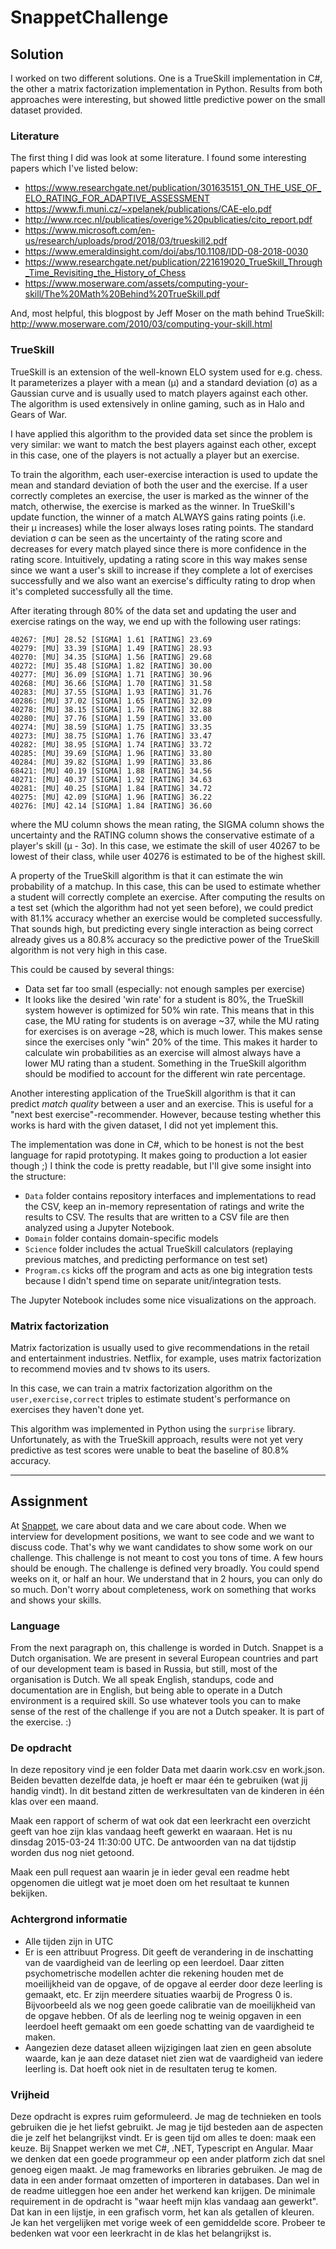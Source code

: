 # SnappetChallenge

## Solution
I worked on two different solutions.
One is a TrueSkill implementation in C#, the other a matrix factorization implementation in Python.
Results from both approaches were interesting, but showed little predictive power on the small dataset provided.

### Literature
The first thing I did was look at some literature.
I found some interesting papers which I've listed below:

* https://www.researchgate.net/publication/301635151_ON_THE_USE_OF_ELO_RATING_FOR_ADAPTIVE_ASSESSMENT
* https://www.fi.muni.cz/~xpelanek/publications/CAE-elo.pdf
* http://www.rcec.nl/publicaties/overige%20publicaties/cito_report.pdf
* https://www.microsoft.com/en-us/research/uploads/prod/2018/03/trueskill2.pdf
* https://www.emeraldinsight.com/doi/abs/10.1108/IDD-08-2018-0030
* https://www.researchgate.net/publication/221619020_TrueSkill_Through_Time_Revisiting_the_History_of_Chess
* https://www.moserware.com/assets/computing-your-skill/The%20Math%20Behind%20TrueSkill.pdf

And, most helpful, this blogpost by Jeff Moser on the math behind TrueSkill: http://www.moserware.com/2010/03/computing-your-skill.html



### TrueSkill
TrueSkill is an extension of the well-known ELO system used for e.g. chess.
It parameterizes a player with a mean (μ) and a standard deviation (σ) as a Gaussian curve and is usually used to match players against each other.
The algorithm is used extensively in online gaming, such as in Halo and Gears of War.

I have applied this algorithm to the provided data set since the problem is very similar: we want to match the best players against each other, except in this case, one of the players is not actually a player but an exercise.

To train the algorithm, each user-exercise interaction is used to update the mean and standard deviation of both the user and the exercise.
If a user correctly completes an exercise, the user is marked as the winner of the match, otherwise, the exercise is marked as the winner.
In TrueSkill's update function, the winner of a match ALWAYS gains rating points (i.e. their μ increases) while the loser always loses rating points.
The standard deviation σ can be seen as the uncertainty of the rating score and decreases for every match played since there is more confidence in the rating score.
Intuitively, updating a rating score in this way makes sense since we want a user's skill to increase if they complete a lot of exercises successfully and we also want an exercise's difficulty rating to drop when it's completed successfully all the time.

After iterating through 80% of the data set and updating the user and exercise ratings on the way, we end up with the following user ratings:

```
40267: [MU] 28.52 [SIGMA] 1.61 [RATING] 23.69
40279: [MU] 33.39 [SIGMA] 1.49 [RATING] 28.93
40270: [MU] 34.35 [SIGMA] 1.56 [RATING] 29.68
40272: [MU] 35.48 [SIGMA] 1.82 [RATING] 30.00
40277: [MU] 36.09 [SIGMA] 1.71 [RATING] 30.96
40268: [MU] 36.66 [SIGMA] 1.70 [RATING] 31.58
40283: [MU] 37.55 [SIGMA] 1.93 [RATING] 31.76
40286: [MU] 37.02 [SIGMA] 1.65 [RATING] 32.09
40278: [MU] 38.15 [SIGMA] 1.76 [RATING] 32.88
40280: [MU] 37.76 [SIGMA] 1.59 [RATING] 33.00
40274: [MU] 38.59 [SIGMA] 1.75 [RATING] 33.35
40273: [MU] 38.75 [SIGMA] 1.76 [RATING] 33.47
40282: [MU] 38.95 [SIGMA] 1.74 [RATING] 33.72
40285: [MU] 39.69 [SIGMA] 1.96 [RATING] 33.80
40284: [MU] 39.82 [SIGMA] 1.99 [RATING] 33.86
68421: [MU] 40.19 [SIGMA] 1.88 [RATING] 34.56
40271: [MU] 40.37 [SIGMA] 1.92 [RATING] 34.63
40281: [MU] 40.25 [SIGMA] 1.84 [RATING] 34.72
40275: [MU] 42.09 [SIGMA] 1.96 [RATING] 36.22
40276: [MU] 42.14 [SIGMA] 1.84 [RATING] 36.60
```
where the MU column shows the mean rating, the SIGMA column shows the uncertainty and the RATING column shows the conservative estimate of a player's skill (μ - 3σ).
In this case, we estimate the skill of user 40267 to be lowest of their class, while user 40276 is estimated to be of the highest skill.

A property of the TrueSkill algorithm is that it can estimate the win probability of a matchup.
In this case, this can be used to estimate whether a student will correctly complete an exercise.
After computing the results on a test set (which the algorithm had not yet seen before), we could predict with 81.1% accuracy whether an exercise would be completed successfully.
That sounds high, but predicting every single interaction as being correct already gives us a 80.8% accuracy so the predictive power of the TrueSkill algorithm is not very high in this case.

This could be caused by several things:
* Data set far too small (especially: not enough samples per exercise)
* It looks like the desired 'win rate' for a student is 80%, the TrueSkill system however is optimized for 50% win rate. This means that in this case, the MU rating for students is on average ~37, while the MU rating for exercises is on average ~28, which is much lower. This makes sense since the exercises only "win" 20% of the time. This makes it harder to calculate win probabilities as an exercise will almost always have a lower MU rating than a student. Something in the TrueSkill algorithm should be modified to account for the different win rate percentage.

Another interesting application of the TrueSkill algorithm is that it can predict *match quality* between a user and an exercise.
This is useful for a "next best exercise"-recommender.
However, because testing whether this works is hard with the given dataset, I did not yet implement this.

The implementation was done in C#, which to be honest is not the best language for rapid prototyping.
It makes going to production a lot easier though ;)
I think the code is pretty readable, but I'll give some insight into the structure:

* `Data` folder contains repository interfaces and implementations to read the CSV, keep an in-memory representation of ratings and write the results to CSV. The results that are written to a CSV file are then analyzed using a Jupyter Notebook.
* `Domain` folder contains domain-specific models
* `Science` folder includes the actual TrueSkill calculators (replaying previous matches, and predicting performance on test set)
* `Program.cs` kicks off the program and acts as one big integration tests because I didn't spend time on separate unit/integration tests.

The Jupyter Notebook includes some nice visualizations on the approach.

### Matrix factorization
Matrix factorization is usually used to give recommendations in the retail and entertainment industries.
Netflix, for example, uses matrix factorization to recommend movies and tv shows to its users.

In this case, we can train a matrix factorization algorithm on the `user,exercise,correct` triples to estimate student's performance on exercises they haven't done yet.

This algorithm was implemented in Python using the `surprise` library.
Unfortunately, as with the TrueSkill approach, results were not yet very predictive as test scores were unable to beat the baseline of 80.8% accuracy.

----

## Assignment
At [Snappet](http://www.snappet.org), we care about data and we care about code. When we interview for development positions, we want to see code and we want to discuss code. That's why we want candidates to show some work on our challenge. This challenge is not meant to cost you tons of time. A few hours should be enough. The challenge is defined very broadly. You could spend weeks on it, or half an hour. We understand that in 2 hours, you can only do so much. Don't worry about completeness, work on something that works and shows your skills.

### Language
From the next paragraph on, this challenge is worded in Dutch. Snappet is a Dutch organisation. We are present in several European countries and part of our development team is based in Russia, but still, most of the organisation is Dutch. We all speak English, standups, code and documentation are in English, but being able to operate in a Dutch environment is a required skill. So use whatever tools you can to make sense of the rest of the challenge if you are not a Dutch speaker. It is part of the exercise. :)

### De opdracht
In deze repository vind je een folder Data met daarin work.csv en work.json. Beiden bevatten dezelfde data, je hoeft er maar één te gebruiken (wat jij handig vindt). In dit bestand zitten de werkresultaten van de kinderen in één klas over een maand. 

Maak een rapport of scherm of wat ook dat een leerkracht een overzicht geeft van hoe zijn klas vandaag heeft gewerkt en waaraan. Het is nu dinsdag 2015-03-24 11:30:00 UTC. De antwoorden van na dat tijdstip worden dus nog niet getoond.

Maak een pull request aan waarin je in ieder geval een readme hebt opgenomen die uitlegt wat je moet doen om het resultaat te kunnen bekijken.

### Achtergrond informatie
- Alle tijden zijn in UTC
- Er is een attribuut Progress. Dit geeft de verandering in de inschatting van de vaardigheid van de leerling op een leerdoel. Daar zitten psychometrische modellen achter die rekening houden met de moeilijkheid van de opgave, of de opgave al eerder door deze leerling is gemaakt, etc. Er zijn meerdere situaties waarbij de Progress 0 is. Bijvoorbeeld als we nog geen goede calibratie van de moeilijkheid van de opgave hebben. Of als de leerling nog te weinig opgaven in een leerdoel heeft gemaakt om een goede schatting van de vaardigheid te maken.
- Aangezien deze dataset alleen wijzigingen laat zien en geen absolute waarde, kan je aan deze dataset niet zien wat de vaardigheid van iedere leerling is. Dat hoeft ook niet in de resultaten terug te komen.

### Vrijheid
Deze opdracht is expres ruim geformuleerd. Je mag de technieken en tools gebruiken die je het liefst gebruikt. Je mag je tijd besteden aan de aspecten die je zelf het belangrijkst vindt. Er is geen tijd om alles te doen: maak een keuze. Bij Snappet werken we met C#, .NET, Typescript en Angular. Maar we denken dat een goede programmeur op een ander platform zich dat snel genoeg eigen maakt. 
Je mag frameworks en libraries gebruiken. Je mag de data in een ander formaat omzetten of importeren in databases. Dan wel in de readme uitleggen hoe een ander het werkend kan krijgen.
De minimale requirement in de opdracht is "waar heeft mijn klas vandaag aan gewerkt". Dat kan in een lijstje, in een grafisch vorm, het kan als getallen of kleuren. Je kan het vergelijken met vorige week of een gemiddelde score. Probeer te bedenken wat voor een leerkracht in de klas het belangrijkst is.
